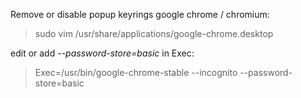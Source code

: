 Remove or disable popup keyrings google chrome / chromium:

> sudo vim /usr/share/applications/google-chrome.desktop 

edit or add _--password-store=basic_ in Exec:

> Exec=/usr/bin/google-chrome-stable --incognito --password-store=basic

